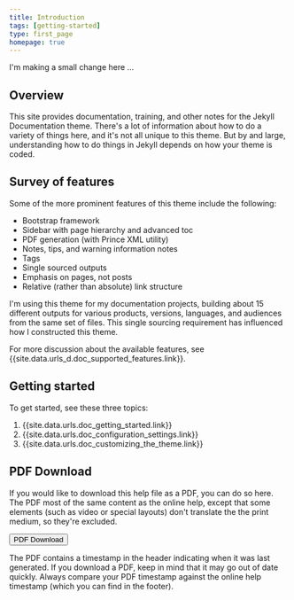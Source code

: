```yaml
---
title: Introduction
tags: [getting-started]
type: first_page
homepage: true
---
```


I'm making a small change here ...
## Overview 

This site provides documentation, training, and other notes for the Jekyll Documentation theme. There's a lot of information about how to do a variety of things here, and it's not all unique to this theme. But by and large, understanding how to do things in Jekyll depends on how your theme is coded. 

## Survey of features

Some of the more prominent features of this theme include the following:

* Bootstrap framework
* Sidebar with page hierarchy and advanced toc
* PDF generation (with Prince XML utility)
* Notes, tips, and warning information notes
* Tags
* Single sourced outputs
* Emphasis on pages, not posts
* Relative (rather than absolute) link structure

I'm using this theme for my documentation projects, building about 15 different outputs for various products, versions, languages, and audiences from the same set of files. This single sourcing requirement has influenced how I constructed this theme.

For more discussion about the available features, see {{site.data.urls_d.doc_supported_features.link}}.

## Getting started

To get started, see these three topics:

1. {{site.data.urls.doc_getting_started.link}}
2. {{site.data.urls.doc_configuration_settings.link}}
3. {{site.data.urls.doc_customizing_the_theme.link}}

## PDF Download 

If you would like to download this help file as a PDF, you can do so here. The PDF most of the same content as the online help, except that some elements (such as video or special layouts) don't translate the the print medium, so they're excluded.

<a target="_blank" class="noCrossRef" href="doc_{{site.audience}}_pdf.pdf"><button type="button" class="btn btn-default" aria-label="Left Align"><span class="glyphicon glyphicon-download-alt" aria-hidden="true"></span> PDF Download</button></a>

The PDF contains a timestamp in the header indicating when it was last generated. If you download a PDF, keep in mind that it may go out of date quickly. Always compare your PDF timestamp against the online help timestamp (which you can find in the footer).

